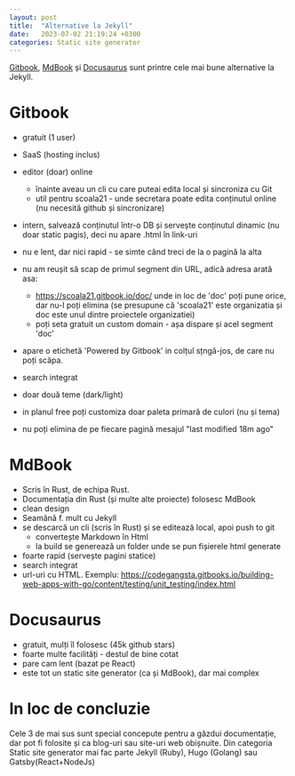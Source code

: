 ```yaml
---
layout: post
title:  "Alternative la Jekyll"
date:   2023-07-02 21:19:24 +0300
categories: Static site generator
---
```

[Gitbook](https://www.gitbook.com/pricing#pricingTable), [MdBook](https://rust-lang.github.io/mdBook/) și [Docusaurus](https://docusaurus.io/) sunt printre cele mai bune alternative la Jekyll.


# Gitbook

- gratuit (1 user)
- SaaS (hosting inclus)
- editor (doar) online
  - înainte aveau un cli cu care puteai edita local și sincroniza cu Git
  - util pentru scoala21 - unde secretara poate edita conținutul online (nu necesită github și sincronizare)
  
- intern, salvează conținutul într-o DB și servește conținutul dinamic (nu doar static pagis), deci nu apare .html în link-uri
- nu e lent, dar nici rapid - se simte când treci de la o pagină la alta
- nu am reușit să scap de primul segment din URL, adică adresa arată asa:
  - https://scoala21.gitbook.io/doc/ unde in loc de  'doc' poți pune orice, dar nu-l poți elimina (se presupune că 'scoala21' este organizatia și doc este unul dintre proiectele organizatiei)
  - poți seta gratuit un custom domain - așa dispare și acel segment 'doc' 
- apare o etichetă 'Powered by Gitbook' in colțul sțngă-jos, de care nu poți scăpa.
- search integrat
- doar două teme (dark/light)
- in planul free poți customiza doar paleta primară de culori (nu și tema)
- nu poți elimina de pe fiecare pagină mesajul "last modified 18m ago"


# MdBook

- Scris în Rust, de echipa Rust.
- Documentația din Rust (și multe alte proiecte) folosesc MdBook
- clean design
- Seamănă f. mult cu Jekyll
- se descarcă un cli (scris în Rust) și se editează local, apoi push to git
  - convertește Markdown în Html
  - la build se generează un folder unde se pun fișierele html generate
- foarte rapid (servește pagini statice)
- search integrat
- url-uri cu HTML. Exemplu: https://codegangsta.gitbooks.io/building-web-apps-with-go/content/testing/unit_testing/index.html


# Docusaurus

- gratuit, mulți îl folosesc (45k github stars)
- foarte multe facilități - destul de bine cotat
- pare cam lent (bazat pe React)
- este tot un static site generator (ca și MdBook), dar mai complex


# In loc de concluzie

Cele 3 de mai sus sunt special concepute pentru a găzdui documentație, dar pot fi folosite și ca blog-uri sau site-uri web obișnuite. Din categoria Static site generator mai fac parte Jekyll (Ruby), Hugo (Golang) sau Gatsby(React+NodeJs)
